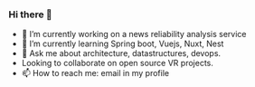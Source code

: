 ### Hi there 👋
- 🔭 I’m currently working on a news reliability analysis service
- 🌱 I’m currently learning Spring boot, Vuejs, Nuxt, Nest
- 💬 Ask me about architecture, datastructures, devops.
- Looking to collaborate on open source VR projects.
- 📫 How to reach me: email in my profile

